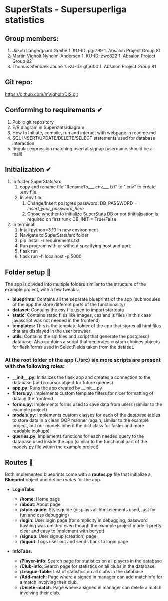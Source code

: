 # SuperStats - Supersuperliga statistics

## Group members:
  1. Jakob Langergaard Greibe
    1. KU-ID: pgr799
    1. Absalon Project Group 81
  1. Martin Vigholt Nyholm-Andersen
    1. KU-ID: zwc822
    1. Absalon Project Group 82
  1. Thomas Stenbæk Jauho
    1. KU-ID: gtp600
    1. Absalon Project Group 81
  

## Git repo:
https://github.com/mVigholt/DIS.git


## Conforming to requirements ✔
  1. Public git repository
  1. E/R diagram in Superstats/diagram
  1. How to Initiate, compile, run and interact with webpage in readme.md
  1. SQL INSERT/UPDATE/DELETE/SELECT statements used for database interaction
  1. Regular expression matching used at signup (username should be a mail)


## Initialization ✔
1. In folder SuperStats/src:
    1. copy and rename file "RenameTo___.env___.txt" to ".env" to create .env file.
    1. In .env file:
        1. Change/Insert postgres password: DB_PASSWORD = _Insert_your_password_here_
        1. Chose whether to initialize SuperStats DB or not (initialisation is required on first run): DB_INIT = True/False 
1. In terminal:
    1. Intall python=3.10 in new environment
    1. Navigate to SuperStats/src folder
    1. pip install -r requirements.txt
    1. Run program with or without specifying host and port: 
      1. flask run 
      1. flask run -h localhost -p 5000


## Folder setup 📁
The app is divided into multiple folders similar to the structure of the example project, with a few tweaks:

- __blueprints__: Contains all the separate blueprints of the app (submodules of the app the store different parts of the functionality)
- __dataset__: Contains the csv file used to import startdata
- __static__: Contains static files like images, css and js files (in this case javascript was not needed in the frontend)
- __templates__: This is the template folder of the app that stores all html files that are displayed in the user browser
- __utils__: Contains the sql files and script that generate the postgresql database. Also contains a script that generates custom choices objects for flask forms used in SelectFields taken from the dataset.


### At the root folder of the app (./src) six more scripts are present with the following roles:
- __\_\_init\_\_.py__: Initializes the flask app and creates a connection to the database (and a cursor object for future queries)
- __app.py__: Runs the app created by \_\_init__.py
- __filters.py__: Implements custom template filters for nicer formatting of data in the frontend
- __forms.py__: Implements forms used to save data from users (similar to the example project)
- __models.py__: Implements custom classes for each of the database tables to store data in a clean OOP manner (again, similar to the example project, but our models inherit the dict class for faster and more readable lookups)
- __queries.py__: Implements functions for each needed query to the database used inside the app (similar to the functional part of the models.py file within the example project)

## Routes 📌
Both implemented blueprints come with a __routes.py__ file that initialize a __Blueprint__ object and define _routes_ for the app.

- __LoginTabs__:
    - __/home__: Home page
    - __/about__: About page
    - __/style-guide__: Style guide (displays all html elements used, just for fun and css debugging)
    - __/login__: User login page (for simplicity in debugging, password hashing was omitted even though the example project made it pretty clear and easy to implement with bcrypt)
    - __/signup__: User signup (creation) page
    - __/logout__: Logs user out and sends back to login page

- __InfoTabs__:
    - __/Player-info__: Search page for statistics on all players in the database
    - __/Club-info__: Search page for statistics on all clubs in the database
    - __/League-Table__: List of statistics on all clubs in the database
    - __/Add-match__: Page where a signed in manager can add matchinfo for a match involving their club.
    - __/Delete-match__: Page where a signed in manager can delete a match involving their club.